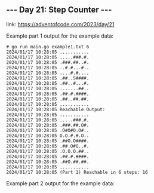 ## --- Day 21: Step Counter ---

link: https://adventofcode.com/2023/day/21

Example part 1 output for the example data:
```
# go run main.go example1.txt 6
2024/01/17 10:28:05 ...........
2024/01/17 10:28:05 .....###.#.
2024/01/17 10:28:05 .###.##..#.
2024/01/17 10:28:05 ..#.#...#..
2024/01/17 10:28:05 ....#.#....
2024/01/17 10:28:05 .##..S####.
2024/01/17 10:28:05 .##..#...#.
2024/01/17 10:28:05 .......##..
2024/01/17 10:28:05 .##.#.####.
2024/01/17 10:28:05 .##..##.##.
2024/01/17 10:28:05 ...........
2024/01/17 10:28:05 Reachable Output:
2024/01/17 10:28:05 ...........
2024/01/17 10:28:05 .....###.#.
2024/01/17 10:28:05 .###.##.O#.
2024/01/17 10:28:05 .O#O#O.O#..
2024/01/17 10:28:05 O.O.#.#.O..
2024/01/17 10:28:05 .##O.O####.
2024/01/17 10:28:05 .##.O#O..#.
2024/01/17 10:28:05 .O.O.O.##..
2024/01/17 10:28:05 .##.#.####.
2024/01/17 10:28:05 .##O.##.##.
2024/01/17 10:28:05 ...........
2024/01/17 10:28:05 (Part 1) Reachable in 6 steps: 16
```

Example part 2 output for the example data:
```

```